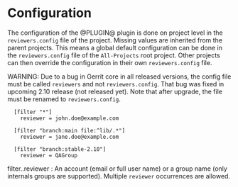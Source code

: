 Configuration
=============

The configuration of the @PLUGIN@ plugin is done on project level in
the `reviewers.config` file of the project. Missing values are inherited
from the parent projects. This means a global default configuration can
be done in the `reviewers.config` file of the `All-Projects` root project.
Other projects can then override the configuration in their own
`reviewers.config` file.

WARNING: Due to a bug in Gerrit core in all released versions, the config
file must be called `reviewers` and not `reviewers.config`.  That bug was
fixed in upcoming 2.10 release (not released yet). Note that after upgrade,
the file must be renamed to `reviewers.config`.

```
  [filter "*"]
    reviewer = john.doe@example.com

  [filter "branch:main file:^lib/.*"]
    reviewer = jane.doe@example.com

  [filter "branch:stable-2.10"]
    reviewer = QAGroup

```

filter.<filter>.reviewer
:	An account (email or full user name) or a group name (only internals groups are supported). Multiple
	`reviewer` occurrences are allowed.
